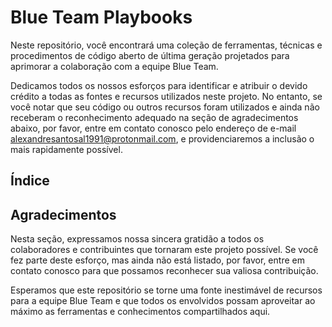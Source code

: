# Blue Team Playbooks

Neste repositório, você encontrará uma coleção de ferramentas, técnicas e procedimentos de código aberto de última geração projetados para aprimorar a colaboração com a equipe Blue Team.

Dedicamos todos os nossos esforços para identificar e atribuir o devido crédito a todas as fontes e recursos utilizados neste projeto. No entanto, se você notar que seu código ou outros recursos foram utilizados e ainda não receberam o reconhecimento adequado na seção de agradecimentos abaixo, por favor, entre em contato conosco pelo endereço de e-mail alexandresantosal1991@protonmail.com, e providenciaremos a inclusão o mais rapidamente possível.

## Índice

## Agradecimentos

Nesta seção, expressamos nossa sincera gratidão a todos os colaboradores e contribuintes que tornaram este projeto possível. Se você fez parte deste esforço, mas ainda não está listado, por favor, entre em contato conosco para que possamos reconhecer sua valiosa contribuição.

Esperamos que este repositório se torne uma fonte inestimável de recursos para a equipe Blue Team e que todos os envolvidos possam aproveitar ao máximo as ferramentas e conhecimentos compartilhados aqui.
